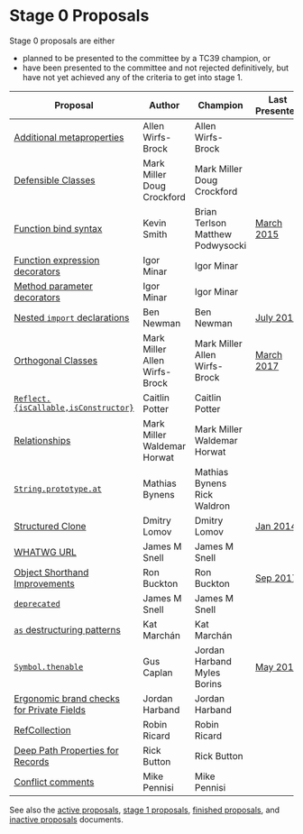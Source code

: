# Stage 0 Proposals

Stage 0 proposals are either

* planned to be presented to the committee by a TC39 champion, or
* have been presented to the committee and not rejected definitively, but have not yet achieved any of the criteria to get into stage 1.

| Proposal                                                           | Author                                | Champion                              | Last Presented                    |
| ------------------------------------------------------------------ | ------------------------------------- | ------------------------------------- | --------------------------------- |
| [Additional metaproperties][metaprops]                             | Allen Wirfs-Brock                     | Allen Wirfs-Brock                     |                                   |
| [Defensible Classes][defensible-classes]                           | Mark Miller<br />Doug Crockford       | Mark Miller<br />Doug Crockford       |                                   |
| [Function bind syntax][bind-syntax]                                | Kevin Smith                           | Brian Terlson<br />Matthew Podwysocki | [March 2015][bind-notes]          |
| [Function expression decorators][func-expr-decorators]             | Igor Minar                            | Igor Minar                            |                                   |
| [Method parameter decorators][method-param-decorators]             | Igor Minar                            | Igor Minar                            |                                   |
| [Nested `import` declarations][nested-imports]                     | Ben Newman                            | Ben Newman                            | [July 2016][nested-notes]         |
| [Orthogonal Classes][ortho]                                        | Mark Miller<br />Allen Wirfs-Brock    | Mark Miller<br />Allen Wirfs-Brock    | [March 2017][ortho-notes]         |
| [`Reflect.{isCallable,isConstructor}`][is-callable-is-constructor] | Caitlin Potter                        | Caitlin Potter                        |                                   |
| [Relationships][relationships]                                     | Mark Miller<br />Waldemar Horwat      | Mark Miller<br />Waldemar Horwat      |                                   |
| [`String.prototype.at`][string-at]                                 | Mathias Bynens                        | Mathias Bynens<br />Rick Waldron      |                                   |
| [Structured Clone][clone]                                          | Dmitry Lomov                          | Dmitry Lomov                          | [Jan 2014][clone-notes]           |
| [WHATWG URL][url]                                                  | James M Snell                         | James M Snell                         |                                   |
| [Object Shorthand Improvements][object-shorthand-improvements]     | Ron Buckton                           | Ron Buckton                           | [Sep 2017][shorthand-notes]       |
| [`deprecated`][deprecated]                                         | James M Snell                         | James M Snell                         |                                   |
| [`as` destructuring patterns][as-patterns]                         | Kat Marchán                           | Kat Marchán                           |                                   |
| [`Symbol.thenable`][symbol-thenable]                               | Gus Caplan                            | Jordan Harband<br />Myles Borins      | [May 2018][symbol-thenable-notes] |
| [Ergonomic brand checks for Private Fields][private-fields-in-in]  | Jordan Harband                        | Jordan Harband                        |
| [RefCollection][refcollection]                                     | Robin Ricard                          | Robin Ricard                          |
| [Deep Path Properties for Records][deep-path-properties]           | Rick Button                           | Rick Button                           |
| [Conflict comments][conflict-comments]                             | Mike Pennisi                          | Mike Pennisi                          |                                   |

See also the [active proposals](README.md), [stage 1 proposals](stage-1-proposals.md), [finished proposals](finished-proposals.md), and [inactive proposals](inactive-proposals.md) documents.

[metaprops]: https://github.com/allenwb/ESideas/blob/master/ES7MetaProps.md
[defensible-classes]: https://web.archive.org/web/20160804042547/http://wiki.ecmascript.org/doku.php?id=strawman:defensible_classes
[bind-syntax]: https://github.com/zenparsing/es-function-bind
[func-expr-decorators]: https://goo.gl/8MmCMG
[method-param-decorators]: https://goo.gl/r1XT9b
[nested-imports]: https://github.com/benjamn/reify/blob/master/PROPOSAL.md
[ortho]: https://github.com/erights/Orthogonal-Classes
[is-callable-is-constructor]: https://github.com/caitp/TC39-Proposals/blob/master/tc39-reflect-isconstructor-iscallable.md
[relationships]: https://web.archive.org/web/20160804042554/http://wiki.ecmascript.org/doku.php?id=strawman:relationships
[string-at]: https://github.com/mathiasbynens/String.prototype.at
[clone]: https://github.com/dslomov-chromium/ecmascript-structured-clone
[url]: https://github.com/jasnell/proposal-url
[object-shorthand-improvements]: https://github.com/rbuckton/proposal-shorthand-improvements
[deprecated]: https://github.com/jasnell/proposal-deprecated
[as-patterns]: https://github.com/zkat/proposal-as-patterns
[bind-notes]: https://github.com/tc39/notes/blob/master/meetings/2015-03/mar-25.md#6vi-function-bind-and-private-fields-redux-kevin-smith
[nested-notes]: https://github.com/tc39/notes/blob/master/meetings/2016-07/jul-27.md#10iiic-nested-import-declaration
[ortho-notes]: https://github.com/tc39/notes/blob/master/meetings/2017-03/mar-22.md#10iiia-orthogonal-classes
[clone-notes]: https://github.com/tc39/notes/blob/master/meetings/2014-01/jan-30.md#structured-clone
[zones-notes]: https://github.com/tc39/notes/blob/master/meetings/2016-03/march-29.md#zones-update
[shorthand-notes]: https://github.com/tc39/notes/blob/master/meetings/2017-09/sept-28.md#13i-object-shorthand-improvements
[builtins-notes]: https://github.com/tc39/notes/blob/master/meetings/2017-09/sept-28.md#14ia-builtinstypeof-and-builtinsis
[symbol-thenable]: https://github.com/devsnek/proposal-symbol-thenable
[symbol-thenable-notes]: https://github.com/tc39/notes/blob/def2ee0c04bc91612576237314a4f3b1fe2edaef/meetings/2018-05/may-24.md#symbolthenable-for-stage-1-or-2
[private-fields-in-in]: https://github.com/ljharb/proposal-private-fields-in-in
[refcollection]: https://github.com/rricard/proposal-refcollection/
[deep-path-properties]: https://github.com/rickbutton/proposal-deep-path-properties-for-record/
[conflict-comments]: https://github.com/jugglinmike/proposal-conflict-comment
